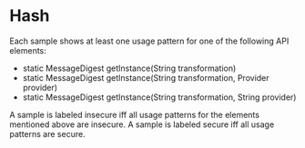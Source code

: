 # Hash

Each sample shows at least one usage pattern for one of the following API elements:

* static MessageDigest getInstance(String transformation)
* static MessageDigest getInstance(String transformation, Provider provider)
* static MessageDigest getInstance(String transformation, String provider)

A sample is labeled insecure iff all usage patterns for the elements mentioned above are insecure. A sample is labeled secure iff all usage patterns are secure.
